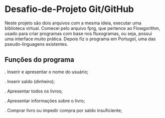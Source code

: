 # Desafio-de-Projeto Git/GitHub
Neste projeto são dois arquivos com a mesma ideia, executar uma biblioteca virtual.
Comecei pelo arquivo fprg, que pertence ao Flowgorithm, usado para criar programas com base nos fluxogramas, ou seja, possui uma interface muito prática.
Depois fiz o programa em Portugol, uma das pseudo-linguagens existentes.
## Funções do programa
. Inserir e apresentar o nome do usuário;

. Inserir saldo (dinheiro);

. Apresentar todos os livros;

. Apresentar informações sobre o livro;

. Comprar livro ou impedir compra por saldo insuficiente;
